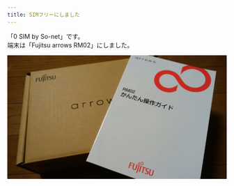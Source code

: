 ```yaml
---
title: SIMフリーにしました
---
```


「0 SIM by So-net」です。<br>
端末は「Fujitsu arrows RM02」にしました。

![Fujitsu arrows RM02](/images/2016-04-10-Fujitsu-arrows-RM02.jpg)
